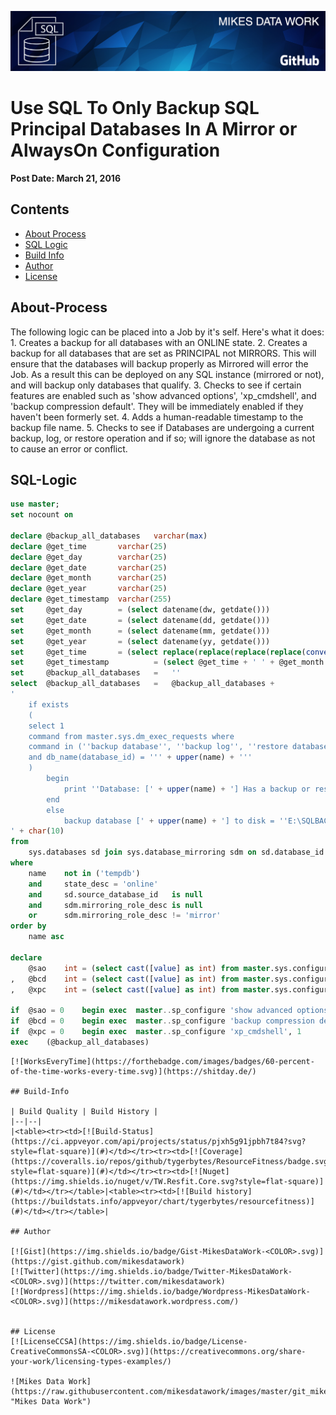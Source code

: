 ![MIKES DATA WORK GIT REPO](https://raw.githubusercontent.com/mikesdatawork/images/master/git_mikes_data_work_banner_01.png "Mikes Data Work")        

# Use SQL To Only Backup SQL Principal Databases In A Mirror or AlwaysOn Configuration
**Post Date: March 21, 2016**        



## Contents    
- [About Process](##About-Process)  
- [SQL Logic](#SQL-Logic)  
- [Build Info](#Build-Info)  
- [Author](#Author)  
- [License](#License)       

## About-Process

<p>The following logic can be placed into a Job by it's self. Here's what it does: 1. Creates a backup for all databases with an ONLINE state.
2. Creates a backup for all databases that are set as PRINCIPAL not MIRRORS. This will ensure that the databases will backup properly as Mirrored will error the Job. As a result this can be deployed on any SQL instance (mirrored or not), and will backup only databases that qualify.
3. Checks to see if certain features are enabled such as 'show advanced options', 'xp_cmdshell', and 'backup compression default'. They will be immediately enabled if they haven't been formerly set.
4. Adds a human-readable timestamp to the backup file name.
5. Checks to see if Databases are undergoing a current backup, log, or restore operation and if so; will ignore the database as not to cause an error or conflict.</p>      


## SQL-Logic
```SQL
use master;
set nocount on
 
declare @backup_all_databases   varchar(max)
declare @get_time       varchar(25)
declare @get_day        varchar(25)
declare @get_date       varchar(25)
declare @get_month      varchar(25)
declare @get_year       varchar(25)
declare @get_timestamp  varchar(255)
set     @get_day        = (select datename(dw, getdate()))
set     @get_date       = (select datename(dd, getdate()))
set     @get_month      = (select datename(mm, getdate()))
set     @get_year       = (select datename(yy, getdate()))
set     @get_time       = (select replace(replace(replace(replace(convert(char(20), getdate(), 22), '/', '-'), 'AM', 'am'), 'PM', 'pm'), ':', '-'))
set     @get_timestamp          = (select @get_time + ' ' + @get_month + ' ' + @get_day + ' ' + @get_date + ' ' + @get_year + ' Full Database Bu ')
set     @backup_all_databases   =   ''
select  @backup_all_databases   =   @backup_all_databases +
'
    if exists 
    (
    select 1 
    command from master.sys.dm_exec_requests where
    command in (''backup database'', ''backup log'', ''restore database'') 
    and db_name(database_id) = ''' + upper(name) + '''
    )
        begin
            print ''Database: [' + upper(name) + '] Has a backup or restore operation currently running.  Backup will be skipped.''
        end
        else
            backup database [' + upper(name) + '] to disk = ''E:\SQLBACKUPS\' + @get_timestamp + upper(name) + '.bak'' with format;
' + char(10)
from
    sys.databases sd join sys.database_mirroring sdm on sd.database_id = sdm.database_id
where
    name    not in ('tempdb')
    and     state_desc = 'online'
    and     sd.source_database_id   is null
    and     sdm.mirroring_role_desc is null
    or      sdm.mirroring_role_desc != 'mirror'
order by
    name asc
 
declare
    @sao    int = (select cast([value] as int) from master.sys.configurations where [name] = 'show advanced options')
,   @bcd    int = (select cast([value] as int) from master.sys.configurations where [name] = 'backup compression default')
,   @xpc    int = (select cast([value] as int) from master.sys.configurations where [name] = 'xp_cmdshell')
 
if  @sao = 0    begin exec  master..sp_configure 'show advanced options', 1         reconfigure end
if  @bcd = 0    begin exec  master..sp_configure 'backup compression default', 1    reconfigure end
if  @xpc = 0    begin exec  master..sp_configure 'xp_cmdshell', 1                   reconfigure end
exec    (@backup_all_databases)

```
```
[![WorksEveryTime](https://forthebadge.com/images/badges/60-percent-of-the-time-works-every-time.svg)](https://shitday.de/)

## Build-Info

| Build Quality | Build History |
|--|--|
|<table><tr><td>[![Build-Status](https://ci.appveyor.com/api/projects/status/pjxh5g91jpbh7t84?svg?style=flat-square)](#)</td></tr><tr><td>[![Coverage](https://coveralls.io/repos/github/tygerbytes/ResourceFitness/badge.svg?style=flat-square)](#)</td></tr><tr><td>[![Nuget](https://img.shields.io/nuget/v/TW.Resfit.Core.svg?style=flat-square)](#)</td></tr></table>|<table><tr><td>[![Build history](https://buildstats.info/appveyor/chart/tygerbytes/resourcefitness)](#)</td></tr></table>|

## Author

[![Gist](https://img.shields.io/badge/Gist-MikesDataWork-<COLOR>.svg)](https://gist.github.com/mikesdatawork)
[![Twitter](https://img.shields.io/badge/Twitter-MikesDataWork-<COLOR>.svg)](https://twitter.com/mikesdatawork)
[![Wordpress](https://img.shields.io/badge/Wordpress-MikesDataWork-<COLOR>.svg)](https://mikesdatawork.wordpress.com/)

     
## License
[![LicenseCCSA](https://img.shields.io/badge/License-CreativeCommonsSA-<COLOR>.svg)](https://creativecommons.org/share-your-work/licensing-types-examples/)

![Mikes Data Work](https://raw.githubusercontent.com/mikesdatawork/images/master/git_mikes_data_work_banner_02.png "Mikes Data Work")
